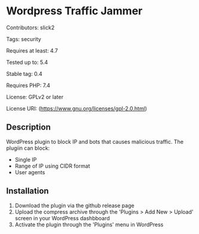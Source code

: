 # Wordpress Traffic Jammer
Contributors: slick2

Tags: security

Requires at least: 4.7

Tested up to: 5.4

Stable tag: 0.4

Requires PHP: 7.4

License: GPLv2 or later

License URI: (https://www.gnu.org/licenses/gpl-2.0.html)

## Description

WordPress plugin to block IP and bots that causes malicious traffic.  The plugiin can block:

- Single IP
- Range of IP using CIDR format
- User agents

## Installation

1. Download the plugin via the github release page
1. Upload the compress archive through the 'Plugins > Add New > Upload' screen in your WordPress dashbboard
1. Activate the plugin through the 'Plugins' menu in WordPress 